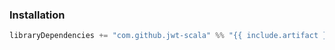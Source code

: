 ### Installation

```scala
libraryDependencies += "com.github.jwt-scala" %% "{{ include.artifact }}" % "9.4.1"
```
